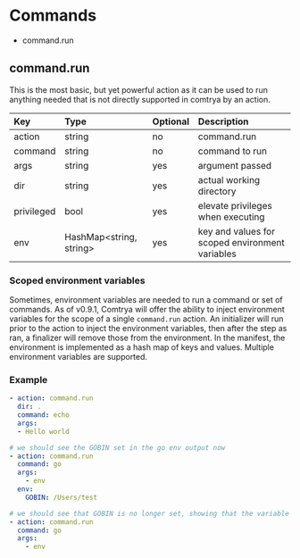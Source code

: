 # Commands

- command.run

## command.run

This is the most basic, but yet powerful action as it can be used to run anything needed that is not directly supported in comtrya by an action.

| Key        | Type                    | Optional | Description                                     |
|:-----------|:------------------------|:---------|:------------------------------------------------|
| action     | string                  | no       | command.run                                     |
| command    | string                  | no       | command to run                                  |
| args       | string                  | yes      | argument passed                                 |
| dir        | string                  | yes      | actual working directory                        |
| privileged | bool                    | yes      | elevate privileges when executing               |
| env        | HashMap<string, string> | yes      | key and values for scoped environment variables |

### Scoped environment variables

Sometimes, environment variables are needed to run a command or set of commands. As of v0.9.1, Comtrya will offer the
ability to inject environment variables for the scope of a single `command.run` action. An initializer will run prior to
the action to inject the environment variables, then after the step as ran, a finalizer will remove those from the
environment. In the manifest, the environment is implemented as a hash map of keys and values. Multiple environment
variables are supported.

### Example

```yaml
- action: command.run
  dir: .
  command: echo
  args:
  - Hello world

# we should see the GOBIN set in the go env output now
- action: command.run
  command: go
  args:
    - env
  env:
    GOBIN: /Users/test

# we should see that GOBIN is no longer set, showing that the variable has been cleaned up
- action: command.run
  command: go
  args:
    - env
```
